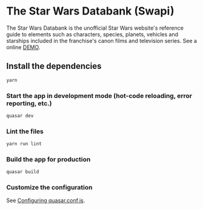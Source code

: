 # The Star Wars Databank (Swapi)

The Star Wars Databank is the unofficial Star Wars website's reference guide to elements such as characters, species, planets, vehicles and starships included in the franchise's canon films and television series. See a online [DEMO](https://swapi.vercel.app).

## Install the dependencies

```bash
yarn
```

### Start the app in development mode (hot-code reloading, error reporting, etc.)

```bash
quasar dev
```

### Lint the files

```bash
yarn run lint
```

### Build the app for production

```bash
quasar build
```

### Customize the configuration

See [Configuring quasar.conf.js](https://quasar.dev/quasar-cli/quasar-conf-js).
